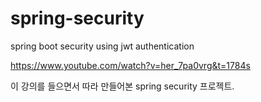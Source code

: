 # spring-security
spring boot security using jwt authentication

https://www.youtube.com/watch?v=her_7pa0vrg&t=1784s

이 강의를 들으면서 따라 만들어본 spring security 프로젝트.

